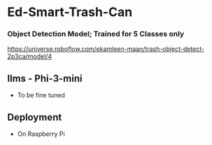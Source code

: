 # Ed-Smart-Trash-Can

### Object Detection Model; Trained for 5 Classes only 
https://universe.roboflow.com/ekamleen-maan/trash-object-detect-2p3ca/model/4

## llms -  Phi-3-mini
- To be fine tuned

## Deployment
- On Raspberry Pi
